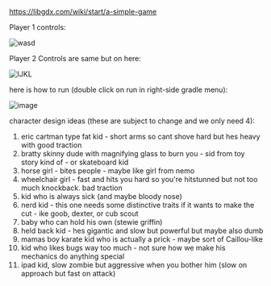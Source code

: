 https://libgdx.com/wiki/start/a-simple-game



Player 1 controls:

![wasd](https://github.com/jarednpress/Push-OFF/assets/112017486/10abb39d-f694-46c3-ba94-30d1b37933d3)


Player 2 Controls are same but on here: 

![IJKL](https://github.com/jarednpress/Push-OFF/assets/112017486/08e6b6e7-8bca-42b5-bfe1-458c90ed8358)




here is how to run (double click on run in right-side gradle menu):


![image](https://github.com/jarednpress/Push-OFF/assets/112017486/33f9c5ff-538c-45cd-9ee2-5bbbfb2233c5)


character design ideas (these are subject to change and we only need 4):

1. eric cartman type fat kid - short arms so cant shove hard but hes heavy with good traction
2. bratty skinny dude with magnifying glass to burn you - sid from toy story kind of - or skateboard kid
3. horse girl - bites people - maybe like girl from nemo
5. wheelchair girl - fast and hits you hard so you're hitstunned but not too much knockback. bad traction
6. kid who is always sick (and maybe bloody nose)
7. nerd kid - this one needs some distinctive traits if it wants to make the cut - ike goob, dexter, or cub scout
8. baby who can hold his own (stewie griffin)
9. held back kid - hes gigantic and slow but powerful but maybe also dumb
10. mamas boy karate kid who is actually a prick - maybe sort of Caillou-like
11. kid who likes bugs way too much - not sure how we make his mechanics do anything special
12. ipad kid, slow zombie but aggressive when you bother him (slow on approach but fast on attack)
